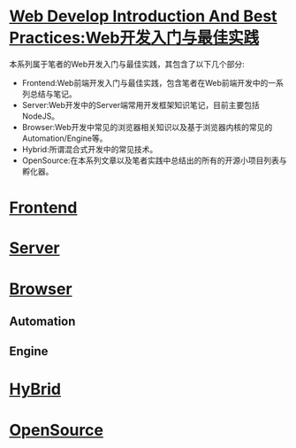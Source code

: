 # [Web Develop Introduction And Best Practices:Web开发入门与最佳实践](https://github.com/wxyyxc1992?tab=repositories)

本系列属于笔者的Web开发入门与最佳实践，其包含了以下几个部分:

- Frontend:Web前端开发入门与最佳实践，包含笔者在Web前端开发中的一系列总结与笔记。
- Server:Web开发中的Server端常用开发框架知识笔记，目前主要包括NodeJS。
- Browser:Web开发中常见的浏览器相关知识以及基于浏览器内核的常见的Automation/Engine等。
- Hybrid:所谓混合式开发中的常见技术。
- OpenSource:在本系列文章以及笔者实践中总结出的所有的开源小项目列表与孵化器。

# [Frontend]()

# [Server]()

# [Browser]()

## Automation

## Engine

# [HyBrid]()

# [OpenSource]()